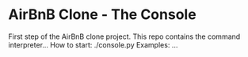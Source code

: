 # AirBnB Clone - The Console
First step of the AirBnB clone project. This repo contains the command interpreter...
How to start: ./console.py
Examples: ...


